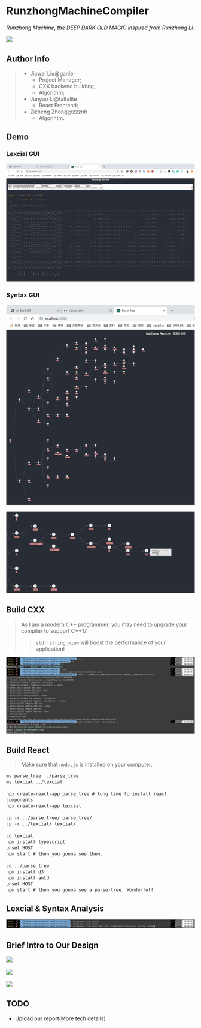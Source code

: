 # RunzhongMachineCompiler

*Runzhong Machine, the DEEP DARK OLD MAGIC inspired from Runzhong Li.*

![](https://i.loli.net/2019/10/22/GrS5J4hzwW7PxLA.png)

## Author Info

> - Jiawei Liu@ganler
>   - Project Manager;
>   - CXX backend building;
>   - Algorithm;
> - Junyao Li@taltalite
>   - React Frontend;
> - Zizheng Zhong@zzznb
>   - Algorihtm.

## Demo

### Lexcial GUI

![](image/lexviz.png)

### Syntax GUI

![](image/synviz-1.png)

![](image/synviz-2.png)

## Build CXX

> As I am a modern C++ programmer, you may need to upgrade your compiler to support C++17.
>
> > `std::string_view` will boost the performance of your application!



![](image/cxx.png)

## Build React

> Make sure that `node.js` is installed on your computer.

```shell
mv parse_tree ../parse_tree
mv lexcial ../lexcial

npx create-react-app parse_tree # long time to install react components
npx create-react-app lexcial

cp -r ../parse_tree/ parse_tree/
cp -r ../lexcial/ lexcial/

cd lexcial
npm install typescript
unset HOST
npm start # then you gonna see them.

cd ../parse_tree
npm install d3
npm install antd
unset HOST
npm start # then you gonna see a parse-tree. Wonderful!
```

## Lexcial & Syntax Analysis

![](image/show.jpg)

## Brief Intro to Our Design

![](https://i.loli.net/2019/10/22/tM4EFS1PVpQDHce.png)

![](https://i.loli.net/2019/10/22/tpF21hsnNQTOR7k.png)

![](https://i.loli.net/2019/10/22/UYFRBH7djCk3rsu.png)



## TODO

- Upload our report(More tech details)